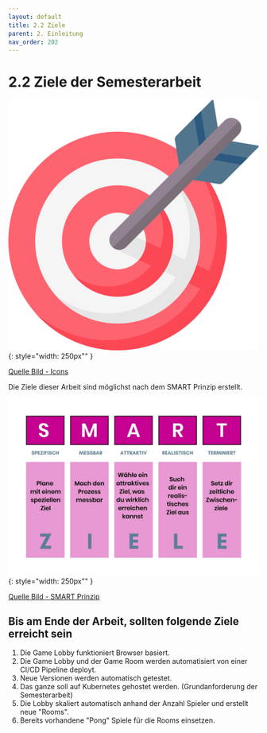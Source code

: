 ```yaml
---
layout: default
title: 2.2 Ziele
parent: 2. Einleitung
nav_order: 202
---
```


# 2.2 Ziele der Semesterarbeit

![Goals](../ressources/icons/target.png){: style="width: 250px"" }

[Quelle Bild - Icons](../anhang/600-quellen.html#64-icons)

Die Ziele dieser Arbeit sind möglichst nach dem SMART Prinzip erstellt.

![Goals](../ressources/images/projektmanagement/smart_ziele.jpg){: style="width: 250px"" }

[Quelle Bild - SMART Prinzip](../anhang/600-quellen.html#613-smart-prinzip)

## Bis am Ende der Arbeit, sollten folgende Ziele erreicht sein

1. Die Game Lobby funktioniert Browser basiert.
2. Die Game Lobby und der Game Room werden automatisiert von einer CI/CD Pipeline deployt.
3. Neue Versionen werden automatisch getestet.
4. Das ganze soll auf Kubernetes gehostet werden. (Grundanforderung der Semesterarbeit)
5. Die Lobby skaliert automatisch anhand der Anzahl Spieler und erstellt neue "Rooms".
6. Bereits vorhandene "Pong" Spiele für die Rooms einsetzen.
